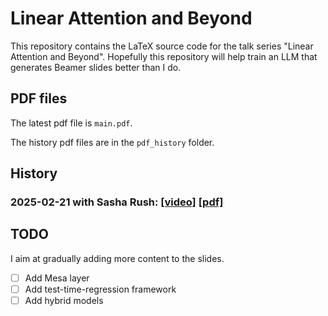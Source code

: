 # Linear Attention and Beyond

This repository contains the LaTeX source code for the talk series "Linear Attention and Beyond". Hopefully this repository will help train an LLM that generates Beamer slides better than I do.


## PDF files

The latest pdf file is `main.pdf`.

The history pdf files are in the `pdf_history` folder.


## History

### 2025-02-21 with Sasha Rush: [[video]](https://www.youtube.com/watch?v=d0HJvGSWw8A) [[pdf]](https://github.com/sustcsonglin/linear-attention-and-beyond-slides/blob/main/pdf_history/20250221.pdf)


## TODO
I aim at gradually adding more content to the slides.

- [ ] Add Mesa layer
- [ ] Add test-time-regression framework
- [ ] Add hybrid models
